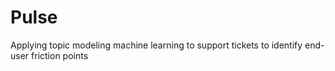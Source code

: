 # Pulse
Applying topic modeling machine learning to support tickets to identify end-user friction points
